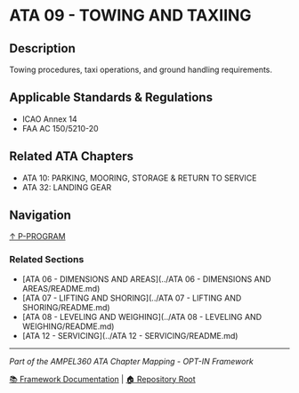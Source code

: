# ATA 09 - TOWING AND TAXIING

## Description

Towing procedures, taxi operations, and ground handling requirements.

## Applicable Standards & Regulations

- ICAO Annex 14
- FAA AC 150/5210-20

## Related ATA Chapters

- ATA 10: PARKING, MOORING, STORAGE & RETURN TO SERVICE
- ATA 32: LANDING GEAR

## Navigation

[↑ P-PROGRAM](../README.md)

### Related Sections

- [ATA 06 - DIMENSIONS AND AREAS](../ATA 06 - DIMENSIONS AND AREAS/README.md)
- [ATA 07 - LIFTING AND SHORING](../ATA 07 - LIFTING AND SHORING/README.md)
- [ATA 08 - LEVELING AND WEIGHING](../ATA 08 - LEVELING AND WEIGHING/README.md)
- [ATA 12 - SERVICING](../ATA 12 - SERVICING/README.md)

---

*Part of the AMPEL360 ATA Chapter Mapping - OPT-IN Framework*

[📚 Framework Documentation](../../README.md) | [🏠 Repository Root](../../../README.md)
